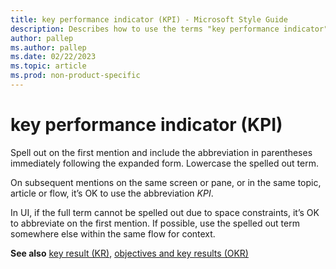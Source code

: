 ```yaml
---
title: key performance indicator (KPI) - Microsoft Style Guide
description: Describes how to use the terms "key performance indicator" and "KPI" in Microsoft content.
author: pallep
ms.author: pallep
ms.date: 02/22/2023
ms.topic: article
ms.prod: non-product-specific
---
```


# key performance indicator (KPI)

Spell out on the first mention and include the abbreviation in parentheses immediately following the expanded form. Lowercase the spelled out term.

On subsequent mentions on the same screen or pane, or in the same topic, article or flow, it’s OK to use the abbreviation *KPI*. 

In UI, if the full term cannot be spelled out due to space constraints, it’s OK to abbreviate on the first mention. If possible, use the spelled out term somewhere else within the same flow for context.

**See also** [key result (KR)](a-z-word-list-term-collections/k/key-result-(KR)), [objectives and key results (OKR)](https://learn.microsoft.com/en-us/style-guide/a-z-word-list-term-collections/o/objectives-and-key-results-(okr))
